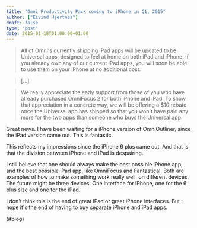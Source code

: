 ```yaml
---
title: "Omni Productivity Pack coming to iPhone in Q1, 2015"
author: ["Eivind Hjertnes"]
draft: false
type: "post"
date: 2015-01-18T01:00:00+01:00
---
```


> All of Omni's currently shipping iPad apps will be updated to be
> Universal apps, designed to feel at home on both iPad and iPhone. If
> you already own any of our current iPad apps, you will soon be able to
> use them on your iPhone at no additional cost.

<!--quoteend-->

> [...]

<!--quoteend-->

> We really appreciate the early support from those of you who have
> already purchased OmniFocus 2 for both iPhone and iPad. To show that
> appreciation in a concrete way, we will be offering a $10 rebate once
> the Universal app has shipped so that you won't have paid any more for
> the two apps than someone who buys the Universal app.

Great news. I have been waiting for a iPhone version of OmniOutliner,
since the iPad version came out. This is fantastic.

This reflects my impressions since the iPhone 6 plus came out. And that
is that the division between iPhone and iPad is despairing.

I still believe that one should always make the best possible iPhone
app, and the best possible iPad app, like OmniFocus and Fantastical.
Both are examples of how to make something work really well, on
different devices. The future might be three devices. One interface for
iPhone, one for the 6 plus size and one for the iPad.

I don't think this is the end of great iPad or great iPhone interfaces.
But I hope it's the end of having to buy separate iPhone and iPad apps.

(#blog)
